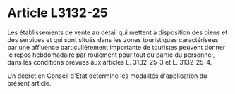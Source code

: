 # Article L3132-25

Les établissements de vente au détail qui mettent à disposition des biens et des services et qui sont situés dans les zones touristiques caractérisées par une affluence particulièrement importante de touristes peuvent donner le repos hebdomadaire par roulement pour tout ou partie du personnel, dans les conditions prévues aux articles L. 3132-25-3 et L. 3132-25-4. 


  


Un décret en Conseil d'Etat détermine les modalités d'application du présent article.